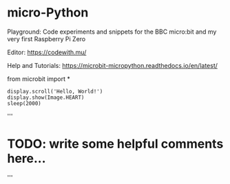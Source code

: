 # micro-Python
Playground: Code experiments and snippets for the BBC micro:bit and my very first Raspberry Pi Zero

Editor: https://codewith.mu/

Help and Tutorials: https://microbit-micropython.readthedocs.io/en/latest/

from microbit import *

    display.scroll('Hello, World!')
    display.show(Image.HEART)
    sleep(2000)
'''
# TODO: write some helpful comments here...
'''
